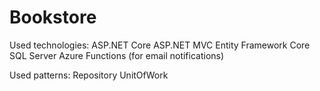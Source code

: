 # Bookstore

Used technologies:
ASP.NET Core
ASP.NET MVC
Entity Framework Core
SQL Server
Azure Functions (for email notifications)

Used patterns:
Repository
UnitOfWork
